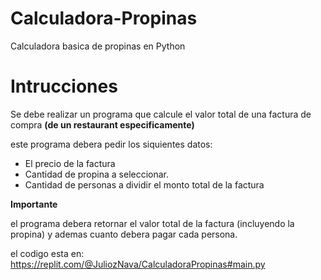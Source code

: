 # Calculadora-Propinas
Calculadora basica de propinas en Python

# Intrucciones

Se debe realizar un programa que calcule el valor total de una factura de compra **(de un restaurant especificamente)**

este programa debera pedir los siquientes datos:

* El precio de la factura 
* Cantidad de propina a seleccionar.
* Cantidad de personas a dividir el monto total de la factura

**Importante**

el programa debera retornar el valor total de la factura (incluyendo la propina) y ademas cuanto debera pagar cada persona.

el codigo esta en: https://replit.com/@JuliozNava/CalculadoraPropinas#main.py